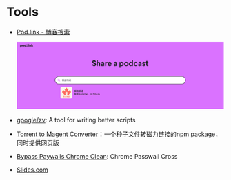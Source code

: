# Tools

- [Pod.link - 博客搜索](https://pod.link)

  ![image-20240218152237772](https://raw.githubusercontent.com/huyixi/Pics/main/uPic/image-20240218152237772.png)

- [google/zv](https://google.github.io/zx/): A tool for writing better scripts
- [Torrent to Magent Converter](https://t2m.tuki.moe/)：一个种子文件转磁力链接的npm package，同时提供网页版
- [Bypass Paywalls Chrome Clean](https://gitlab.com/magnolia1234/bypass-paywalls-chrome-clean#installation): Chrome Passwall Cross

- [Slides.com](https://slides.com)
